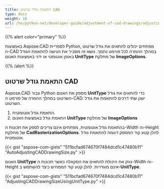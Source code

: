 ```yaml
---
title: התאמת גודל שרטוט CAD
type: docs
weight: 10
url: /he/python-net/developer-guide/adjustment-of-cad-drawings/adjusting-cad-drawing-size/
---
```


{{% alert color="primary" %}}

באמצעות Aspose.CAD לספריית Python, מפתחים יכולים להתאים את גודל שרטוט ה-CAD במהלך ההמרה לכל פורמט נתמך. נושא זה מסביר את הגישה להתאמת הגודל באופן אוטומטי או ידני באמצעות האנום **UnitType** של מחלקת **ImageOptions**.

{{% /alert %}}

## **התאמת גודל שרטוט CAD**

Aspose.CAD עבור Python מספק את האנום **UnitType** כדי להתאים את גודל השרטוט במהלך ההמרה של פורמט ה-CAD. ישנן שתי דרכים להתאמת את גודל השרטוט.

1. התאמת גודל אוטומטית.
1. התאמת גודל באמצעות האנום **UnitType** של מחלקת **ImageOptions**

בהתאמת גודל אוטומטית, מפתחים אינם צריכים לספק את תכונות ה-Width וה-Height של מחלקת **CadRasterizationOptions**. להלן קטע קוד המספק דוגמה להתאמת גודל אוטומטית.

{{< gist "aspose-com-gists" "511bcfad674670f7484dcd1c47480b11" "AutoAdjustingCADDrawingSize.py" >}}

האנום **UnitType** נותן את היכולת להתאים את הסקאלה כאשר תכונות ה-Width וה-Height אינם מוגדרות. להלן קטע קוד הממחיש כיצד להשתמש ב-**UnitType**.

{{< gist "aspose-com-gists" "511bcfad674670f7484dcd1c47480b11" "AdjustingCADDrawingSizeUsingUnitType.py" >}}
